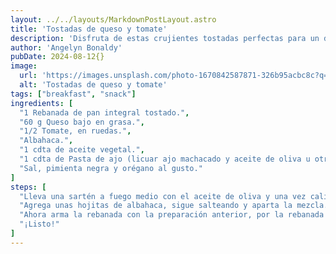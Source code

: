 ```yaml
---
layout: ../../layouts/MarkdownPostLayout.astro
title: 'Tostadas de queso y tomate'
description: 'Disfruta de estas crujientes tostadas perfectas para un desayuno rápido o un aperitivo saludable.'
author: 'Angelyn Bonaldy'
pubDate: 2024-08-12{}
image:
  url: 'https://images.unsplash.com/photo-1670842587871-326b95acbc8c?q=80&w=3387&auto=format&fit=crop&ixlib=rb-4.0.3&ixid=M3wxMjA3fDB8MHxwaG90by1wYWdlfHx8fGVufDB8fHx8fA%3D%3D'
  alt: 'Tostadas de queso y tomate'
tags: ["breakfast", "snack"]
ingredients: [
  "1 Rebanada de pan integral tostado.",
  "60 g Queso bajo en grasa.",
  "1/2 Tomate, en ruedas.",
  "Albahaca.",
  "1 cdta de aceite vegetal.",
  "1 cdta de Pasta de ajo (licuar ajo machacado y aceite de oliva u otro aceite vegetal).",
  "Sal, pimienta negra y orégano al gusto."
]
steps: [
  "Lleva una sartén a fuego medio con el aceite de oliva y una vez caliente, adiciona los tomates, sal, pimienta negra y un poco de pasta de ajo. Saltea bien.",
  "Agrega unas hojitas de albahaca, sigue salteando y aparta la mezcla.",
  "Ahora arma la rebanada con la preparación anterior, por la rebanada de pan tostado agregar el queso, el tomate preparado y 1 hojita de albahaca para decorar.",
  "¡Listo!"
]
---
```

